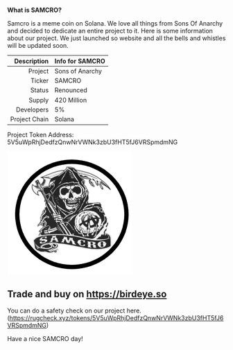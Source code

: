 **What is SAMCRO?**

Samcro is a meme coin on Solana. We love all things from Sons Of Anarchy and decided to dedicate an entire project to it.
Here is some information about our project. We just launched so website and all the bells and whistles will be updated soon.

| Description | Info for SAMCRO |
|-----:|---------------|
|Project|Sons of Anarchy|
|Ticker|SAMCRO|
|Status|Renounced|
|Supply|420 Million|
|Developers|5%|
|Project Chain|Solana|

Project Token Address: 5V5uWpRhjDedfzQnwNrVWNk3zbU3fHT5fJ6VRSpmdmNG

![Image of fast.ai logo](images/logo.png)

## Trade and buy on https://birdeye.so
You can do a safety check on our project here.
(https://rugcheck.xyz/tokens/5V5uWpRhjDedfzQnwNrVWNk3zbU3fHT5fJ6VRSpmdmNG)

Have a nice SAMCRO day!
